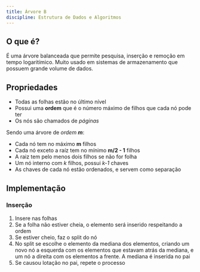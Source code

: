 ```yaml
---
title: Árvore B
discipline: Estrutura de Dados e Algoritmos
---
```


## O que é?

É uma árvore balanceada que permite pesquisa, inserção e remoção em tempo logaritímico. Muito usado em sistemas de armazenamento que possuem grande volume de dados.

## Propriedades

- Todas as folhas estão no último nível
- Possui uma **ordem** que é o número máximo de filhos que cada nó pode ter
- Os nós são chamados de *páginas*

Sendo uma árvore de *ordem **m***:

- Cada nó tem no máximo **m** filhos
- Cada nó exceto a raíz tem no mínimo **m/2 - 1** filhos
- A raiz tem pelo menos dois filhos se não for folha
- Um nó interno com *k* filhos, possui *k-1* chaves
- As chaves de cada nó estão ordenados, e servem como separação

## Implementação

### Inserção

1. Insere nas folhas
2. Se a folha não estiver cheia, o elemento será inserido respeitando a ordem
3. Se estiver cheio, faz o split do nó
4. No split se escolhe o elemento da mediana dos elementos, criando um novo nó a esquerda com os elementos que estavam atrás da mediana, e um nó a direita com os elementos a frente. A mediana é inserida no pai
5. Se causou lotação no pai, repete o processo